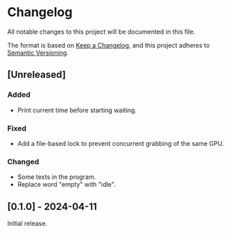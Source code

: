 # Changelog

All notable changes to this project will be documented in this file.

The format is based on [Keep a Changelog](https://keepachangelog.com/en/1.1.0/),
and this project adheres to [Semantic Versioning](https://semver.org/spec/v2.0.0.html).

## [Unreleased]
### Added
- Print current time before starting waiting.
### Fixed
- Add a file-based lock to prevent concurrent grabbing of the same GPU.
### Changed
- Some texts in the program.
- Replace word "empty" with "idle".

## [0.1.0] - 2024-04-11

Initial release.